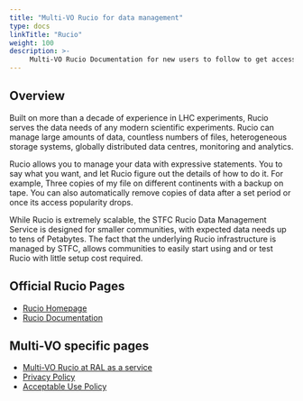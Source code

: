 ```yaml
---
title: "Multi-VO Rucio for data management"
type: docs
linkTitle: "Rucio"
weight: 100
description: >-
     Multi-VO Rucio Documentation for new users to follow to get access to, and use Rucio.
---
```


## Overview

Built on more than a decade of experience in LHC experiments,
Rucio serves the data needs of any modern scientific experiments.
Rucio can manage large amounts of data, countless numbers of files,
heterogeneous storage systems,
globally distributed data centres, monitoring and analytics.

Rucio allows you to manage your data with expressive statements.
You to say what you want, and let Rucio figure out the details of how to do it.
For example, Three copies of my file on different continents with a backup on tape.
You can also automatically remove copies of data after a set period or once its access popularity drops.

While Rucio is extremely scalable, the STFC Rucio Data Management Service is designed for smaller communities,
with expected data needs up to tens of Petabytes. The fact that the underlying Rucio infrastructure is managed by STFC,
allows communities to easily start using and or test Rucio with little setup cost required.

## Official Rucio Pages

- [Rucio Homepage](https://rucio.cern.ch/)
- [Rucio Documentation](https://rucio.cern.ch/documentation/)

## Multi-VO specific pages

- [Multi-VO Rucio at RAL as a service](https://www.scd.stfc.ac.uk/Pages/SCD-STFC-Rucio-Data-Management-Service.aspx)
- [Privacy Policy](https://www.scd.stfc.ac.uk/Pages/STFC-Rucio-Privacy-Notice.aspx)
- [Acceptable Use Policy](https://www.scd.stfc.ac.uk/Pages/STFC-Rucio-Acceptable-Use-Policy.aspx)
